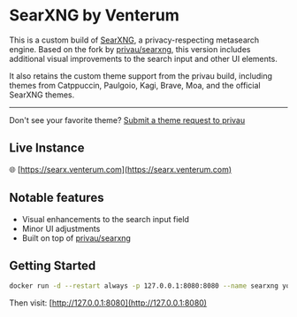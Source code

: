 # SearXNG by Venterum

This is a custom build of [SearXNG](https://github.com/searxng/searxng), a privacy-respecting metasearch engine.
Based on the fork by [privau/searxng](https://github.com/privau/searxng), this version includes additional visual improvements to the search input and other UI elements.

It also retains the custom theme support from the privau build, including themes from Catppuccin, Paulgoio, Kagi, Brave, Moa, and the official SearXNG themes.

---

Don't see your favorite theme? [Submit a theme request to privau](https://github.com/privau/searxng/issues/new?assignees=&labels=bug&projects=&template=theme-request.md)

## Live Instance

🌐 [https://searx.venterum.com](https://searx.venterum.com)

## Notable features

* Visual enhancements to the search input field
* Minor UI adjustments
* Built on top of [privau/searxng](https://github.com/privau/searxng)

## Getting Started

```bash
docker run -d --restart always -p 127.0.0.1:8080:8080 --name searxng your-image-name
```

Then visit: [http://127.0.0.1:8080](http://127.0.0.1:8080)
